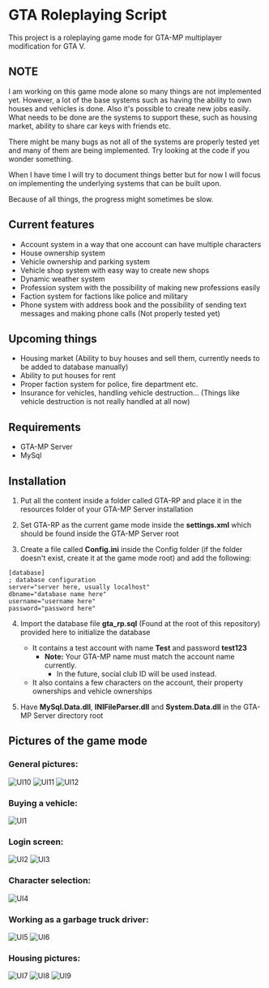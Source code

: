 # GTA Roleplaying Script

This project is a roleplaying game mode for GTA-MP multiplayer modification for GTA V.

## NOTE
I am working on this game mode alone so many things are not implemented yet. However, a lot of the base systems such as having the ability to own houses and vehicles is done. Also it's possible to create new jobs easily. What needs to be done are the systems to support these, such as housing market, ability to share car keys with friends etc.

There might be many bugs as not all of the systems are properly tested yet and many of them are being implemented. Try looking at the code if you wonder something.

When I have time I will try to document things better but for now I will focus on implementing the underlying systems that can be built upon.

Because of all things, the progress might sometimes be slow.

## Current features
- Account system in a way that one account can have multiple characters
- House ownership system
- Vehicle ownership and parking system
- Vehicle shop system with easy way to create new shops
- Dynamic weather system
- Profession system with the possibility of making new professions easily
- Faction system for factions like police and military
- Phone system with address book and the possibility of sending text messages and making phone calls (Not properly tested yet)

## Upcoming things
- Housing market (Ability to buy houses and sell them, currently needs to be added to database manually)
- Ability to put houses for rent
- Proper faction system for police, fire department etc.
- Insurance for vehicles, handling vehicle destruction... (Things like vehicle destruction is not really handled at all now)

## Requirements

- GTA-MP Server
- MySql

## Installation

1. Put all the content inside a folder called GTA-RP and place it in the resources folder of your GTA-MP Server installation

2. Set GTA-RP as the current game mode inside the **settings.xml** which should be found inside the GTA-MP Server root

3. Create a file called **Config.ini** inside the Config folder (if the folder doesn't exist, create it at the game mode root) and add the following:

```
[database]
; database configuration
server="server here, usually localhost"
dbname="database name here"
username="username here"
password="password here"
```

4. Import the database file **gta_rp.sql** (Found at the root of this repository) provided here to initialize the database
	- It contains a test account with name **Test** and password **test123**
		- **Note:** Your GTA-MP name must match the account name currently. 
			- In the future, social club ID will be used instead.
	- It also contains a few characters on the account, their property ownerships and vehicle ownerships

5. Have **MySql.Data.dll**, **INIFileParser.dll** and **System.Data.dll** in the GTA-MP Server directory root

## Pictures of the game mode

### General pictures:
![UI10](Images/1.png)
![UI11](Images/3.png)
![UI12](Images/4.png)

### Buying a vehicle:
![UI1](Images/12.png)

### Login screen:
![UI2](Images/5.png)
![UI3](Images/6.png)

### Character selection:
![UI4](Images/2.png)

### Working as a garbage truck driver:
![UI5](Images/10.png)
![UI6](Images/11.png)

### Housing pictures:
![UI7](Images/7.png)
![UI8](Images/8.png)
![UI9](Images/9.png)
